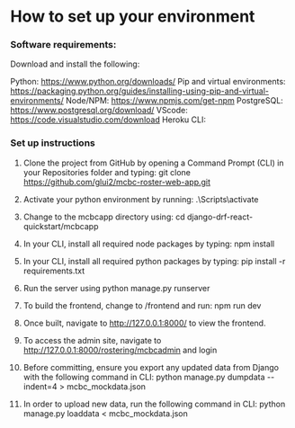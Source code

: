 # How to set up your environment

### Software requirements:

Download and install the following:

Python: https://www.python.org/downloads/
Pip and virtual environments: https://packaging.python.org/guides/installing-using-pip-and-virtual-environments/
Node/NPM: https://www.npmjs.com/get-npm
PostgreSQL: https://www.postgresql.org/download/
VScode: https://code.visualstudio.com/download
Heroku CLI:

### Set up instructions

1. Clone the project from GitHub by opening a Command Prompt (CLI) in your Repositories folder and typing:
   git clone https://github.com/glui2/mcbc-roster-web-app.git

2. Activate your python environment by running:
   .\Scripts\activate

3. Change to the mcbcapp directory using:
   cd django-drf-react-quickstart/mcbcapp

4. In your CLI, install all required node packages by typing:
   npm install

5. In your CLI, install all required python packages by typing:
   pip install -r requirements.txt

6. Run the server using
   python manage.py runserver

7. To build the frontend, change to /frontend and run:
   npm run dev

8. Once built, navigate to http://127.0.0.1:8000/ to view the frontend.

9. To access the admin site, navigate to http://127.0.0.1:8000/rostering/mcbcadmin and login

10. Before committing, ensure you export any updated data from Django with the following command in CLI:
    python manage.py dumpdata --indent=4 > mcbc_mockdata.json

11. In order to upload new data, run the following command in CLI:
    python manage.py loaddata < mcbc_mockdata.json
